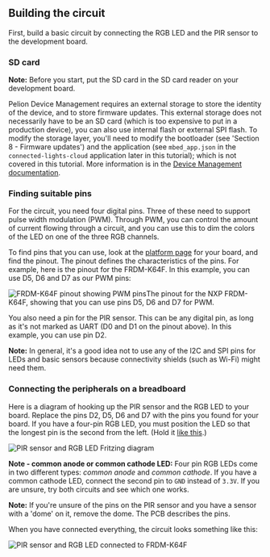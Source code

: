 ## Building the circuit

First, build a basic circuit by connecting the RGB LED and the PIR sensor to the development board.

### SD card

<span class="notes">**Note:** Before you start, put the SD card in the SD card reader on your development board.</span>

Pelion Device Management requires an external storage to store the identity of the device, and to store firmware updates. This external storage does not necessarily have to be an SD card (which is too expensive to put in a production device), you can also use internal flash or external SPI flash. To modify the storage layer, you'll need to modify the bootloader (see 'Section 8 - Firmware updates') and the application (see `mbed_app.json` in the `connected-lights-cloud` application later in this tutorial); which is not covered in this tutorial. More information is in the [Device Management documentation](https://cloud.mbed.com/docs/).

### Finding suitable pins

For the circuit, you need four digital pins. Three of these need to support pulse width modulation (PWM). Through PWM, you can control the amount of current flowing through a circuit, and you can use this to dim the colors of the LED on one of the three RGB channels.

To find pins that you can use, look at the [platform page](https://developer.mbed.org/platforms/) for your board, and find the pinout. The pinout defines the characteristics of the pins. For example, here is the pinout for the FRDM-K64F. In this example, you can use D5, D6 and D7 as our PWM pins:

<span class="images">![FRDM-K64F pinout showing PWM pins](https://s3-us-west-2.amazonaws.com/cloud-docs-images/lights3.png)<span>The pinout for the NXP FRDM-K64F, showing that you can use pins D5, D6 and D7 for PWM.</span></span>

You also need a pin for the PIR sensor. This can be any digital pin, as long as it's not marked as UART (D0 and D1 on the pinout above). In this example, you can use pin D2.

<span class="notes">**Note:** In general, it's a good idea not to use any of the I2C and SPI pins for LEDs and basic sensors because connectivity shields (such as Wi-Fi) might need them.</span>

### Connecting the peripherals on a breadboard

Here is a diagram of hooking up the PIR sensor and the RGB LED to your board. Replace the pins D2, D5, D6 and D7 with the pins you found for your board. If you have a four-pin RGB LED, you must position the LED so that the longest pin is the second from the left. (Hold it [like this](http://howtomechatronics.com/wp-content/uploads/2015/09/RGB-LED.png?28ea0f).)

<span class="images">![PIR sensor and RGB LED Fritzing diagram](https://s3-us-west-2.amazonaws.com/cloud-docs-images/lights4.png)</span>

<span class="notes">**Note - common anode or common cathode LED:** Four pin RGB LEDs come in two different types: *common anode* and *common cathode*. If you have a common cathode LED, connect the second pin to `GND` instead of `3.3V`. If you are unsure, try both circuits and see which one works.</span>

<span class="notes">**Note:** If you're unsure of the pins on the PIR sensor and you have a sensor with a 'dome' on it, remove the dome. The PCB describes the pins.</span>

When you have connected everything, the circuit looks something like this:

<span class="images">![PIR sensor and RGB LED connected to FRDM-K64F](https://s3-us-west-2.amazonaws.com/cloud-docs-images/lights5.png)</span>
